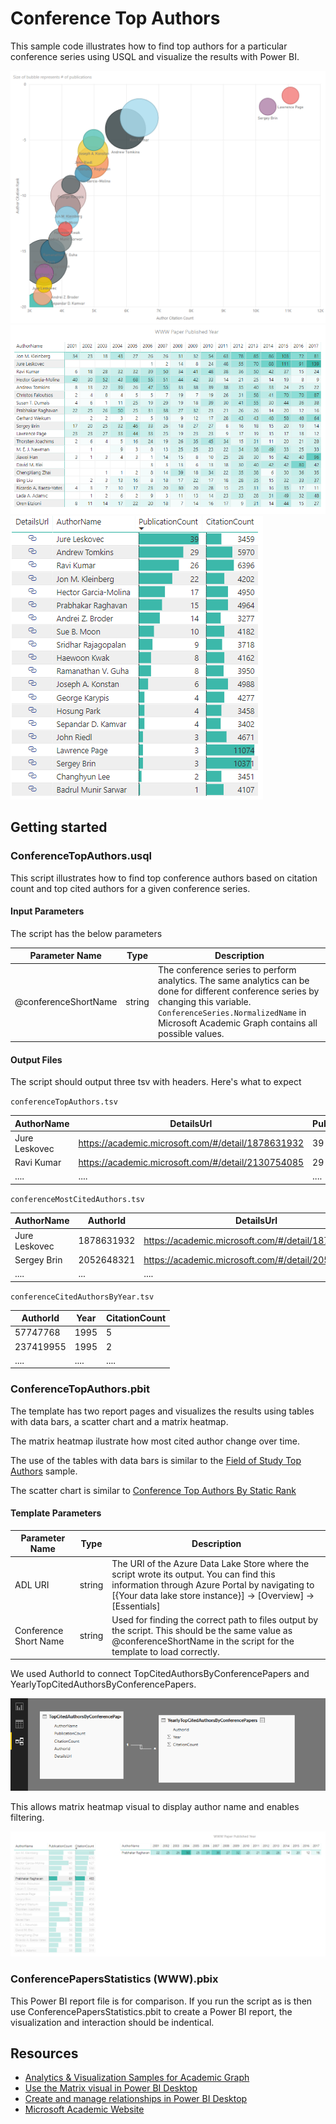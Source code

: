 # Conference Top Authors

This sample code illustrates how to find top authors for a particular conference series using USQL and visualize the results with Power BI.

![](/images/PBIConferenceTopAuthorsScatterChart(WWW).png "WWW top authors scatter chart") 
![](/images/PBIConferenceTopAuthorsYearHeatmap(WWW).png "WWW top authors citation year heatmap")
![](/images/PBIConferenceTopAuthorsTable(WWW).png "WWW top authors table")


## Getting started

### ConferenceTopAuthors.usql

This script illustrates how to find top conference authors based on citation count and top cited authors for a given conference series.


#### Input Parameters

The script has the below parameters

| Parameter Name |  Type  |                  Description                  |
|----------------|--------|-----------------------------------------------|
|  @conferenceShortName    | string | The conference series to perform analytics. The same analytics can be done for different conference series by changing this variable. `ConferenceSeries.NormalizedName` in Microsoft Academic Graph contains all possible values.|



#### Output Files

The script should output three tsv with headers. Here's what to expect

`conferenceTopAuthors.tsv`

| AuthorName  |      DetailsUrl        | PublicationCount | CitationCount | AuthorCitationRank | AuthorPublicationRank |
|-------------|------------------------|------------------|---------------|--------------------|-----------------------|
|Jure Leskovec|https://academic.microsoft.com/#/detail/1878631932| 39 | 3459 | 16 | 1 |
|Ravi Kumar   |https://academic.microsoft.com/#/detail/2130754085| 29 | 5970 | 4 | 2  |
|....         |....                                              |....|.... |....|....|


`conferenceMostCitedAuthors.tsv`

| AuthorName  | AuthorId |      DetailsUrl        | PublicationCount | CitationCount |
|-------------|----------|------------------------|------------------|---------------|
|Jure Leskovec|1878631932|https://academic.microsoft.com/#/detail/1878631932| 106 | 949 |
|Sergey Brin  |2052648321|https://academic.microsoft.com/#/detail/2052648321| 9 | 412 |
|....         |...       |....                                              |....|....|


`conferenceCitedAuthorsByYear.tsv`

| AuthorId | Year | CitationCount |
|----------|------|---------------|
| 57747768 | 1995 |       5       |
| 237419955| 1995 |       2       |
| ....     | .... |    ....       |

### ConferenceTopAuthors.pbit

The template has two report pages and visualizes the results using tables with data bars, a scatter chart and a matrix heatmap.

The matrix heatmap ilustrate how most cited author change over time. 

 The use of the tables with data bars is similar to the [Field of Study Top Authors](/src/AcademicAnalytics/01.%20Field%20of%20Study%20Top%20Authors) sample. 
 
 The scatter chart is similar to [Conference Top Authors By Static Rank](/src/AcademicAnalytics/02.%20Conference%20Top%20Authors%20By%20Static%20Rank)

#### Template Parameters
| Parameter Name |  Type  |                  Description                  |
|----------------|--------|-----------------------------------------------|
|  ADL URI    | string | The URI of the Azure Data Lake Store where the script wrote its output. You can find this information through Azure Portal by navigating to [{Your data lake store instance}] -> [Overview] -> [Essentials]  |
| Conference Short Name | string | Used for finding the correct path to files output by the script. This should be the same value as @conferenceShortName in the script for the template to load correctly. |


We used AuthorId to connect TopCitedAuthorsByConferencePapers and YearlyTopCitedAuthorsByConferencePapers.

![](/images/PBIConnectRelationships.png "Create table relationships")

This allows matrix heatmap visual to display author name and enables filtering.

![](/images/PBIConferenceTopAuthorsFilter(WWW).png "Using a visual to filter other visuals")

### ConferencePapersStatistics (WWW).pbix

This Power BI report file is for comparison. If you run the script as is then use ConferencePapersStatistics.pbit to create a Power BI report, the visualization and interaction should be indentical. 

## Resources

- [Analytics & Visualization Samples for Academic Graph](/README.md)
- [Use the Matrix visual in Power BI Desktop](https://docs.microsoft.com/en-us/power-bi/desktop-matrix-visual)
- [Create and manage relationships in Power BI Desktop](https://docs.microsoft.com/en-us/power-bi/desktop-create-and-manage-relationships)
- [Microsoft Academic Website](https://academic.microsoft.com/)